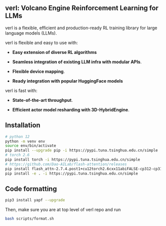 ## verl: Volcano Engine Reinforcement Learning for LLMs

verl is a flexible, efficient and production-ready RL training library for large language models (LLMs).

verl is flexible and easy to use with:

- **Easy extension of diverse RL algorithms**

- **Seamless integration of existing LLM infra with modular APIs**.

- **Flexible device mapping**.

- **Ready integration with popular HuggingFace models**

verl is fast with:

- **State-of-the-art throughput**.

- **Efficient actor model resharding with 3D-HybridEngine**.

## Installation

```bash
# python 12
python -m venv env
source env/bin/activate
pip install --upgrade pip -i https://pypi.tuna.tsinghua.edu.cn/simple
# torch 2.6
pip install torch -i https://pypi.tuna.tsinghua.edu.cn/simple
# https://github.com/Dao-AILab/flash-attention/releases
pip install flash_attn-2.7.4.post1+cu12torch2.6cxx11abiFALSE-cp312-cp312-linux_x86_64.whl
pip install -e . -i https://pypi.tuna.tsinghua.edu.cn/simple
```

## Code formatting

```bash
pip3 install yapf --upgrade
```
Then, make sure you are at top level of verl repo and run
```bash
bash scripts/format.sh
```
